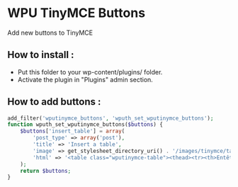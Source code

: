 WPU TinyMCE Buttons
=================

Add new buttons to TinyMCE

How to install :
---

* Put this folder to your wp-content/plugins/ folder.
* Activate the plugin in "Plugins" admin section.

How to add buttons :
---

```php
add_filter('wputinymce_buttons', 'wputh_set_wputinymce_buttons');
function wputh_set_wputinymce_buttons($buttons) {
    $buttons['insert_table'] = array(
        'post_type' => array('post'),
        'title' => 'Insert a table',
        'image' => get_stylesheet_directory_uri() . '/images/tinymce/table.png',
        'html' => '<table class="wputinymce-table"><thead><tr><th>Entête</th><th>Entête</th></tr></thead><tbody><tr><td>Content</td><td>Content</td></tr></tbody></table>'
    );
    return $buttons;
}
```